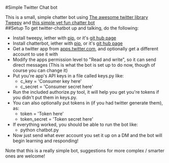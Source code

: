 #Simple Twitter Chat bot

This is a small, simple chatter bot using [The awesome twitter library Tweepy](https://github.com/tweepy/tweepy) and [this simple yet fun chatter bot](https://github.com/gunthercox/ChatterBot)  
##Setup
To get twitter-chatbot up and talking, do the following:  
* Install tweepy, iether with [pip](http://pip.readthedocs.org/en/latest/installing.html#install-pip), or it's [git hub page](https://github.com/tweepy/tweepy])
* Install chatterbot, iether with [pip](http://pip.readthedocs.org/en/latest/installing.html#install-pip), or it's [git hub page](https://github.com/gunthercox/ChatterBot)
* Get a twitter app from [apps.twitter.com](https://apps.twitter.com), and optionally get a different account to use it with
* Modify the apps permission level to "Read and write", so it can send direct messages (This is what the bot is set up to do now, though of course you can change it)
* Put you're app's API keys in a file called keys.py like:
  * c_key = 'Consumer key here'
  * c_secret = 'Consumer secret here'
* Run the included authorize.py tool, it will help you get you're tokens if you didn't put them in keys.py.
* You can also optionally put tokens in (if you had twitter generate them), as:
  * token = 'Token here'
  * token_secret = 'Token secret here'
* If everything worked, you should be able to run the bot like: 
  * python chatbot.py
* Now just send what ever account you set it up on a DM and the bot will begin learning and responding!  

Note that this is a really simple bot, suggestions for more complex / smarter ones are welcome!
